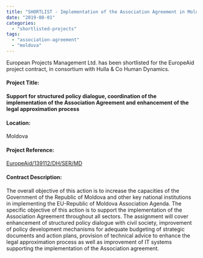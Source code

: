 ```yaml
---
title: "SHORTLIST - Implementation of the Association Agreement in Moldova"
date: "2019-08-01"
categories: 
  - "shortlisted-projects"
tags: 
  - "association-agreement"
  - "moldova"
---
```


European Projects Management Ltd. has been shortlisted for the EuropeAid project contract, in consortium with Hulla & Co Human Dynamics.

#### Project Title:

**Support for structured policy dialogue, coordination of the implementation of the Association Agreement and enhancement of the legal approximation process**

#### Location:

Moldova

#### Project Reference:

[EuropeAid/139112/DH/SER/MD](https://webgate.ec.europa.eu/europeaid/online-services/index.cfm?ADSSChck=1518596045504&do=publi.detPUB&searchtype=AS&zgeo=35503&aoet=36539&ccnt=7573877&debpub=&orderby=upd&orderbyad=Desc&nbPubliList=15&page=1&aoref=139112)

#### **Contract Description:**

The overall objective of this action is to increase the capacities of the Government of the Republic of Moldova and other key national institutions in implementing the EU-Republic of Moldova Association Agenda. The specific objective of this action is to support the implementation of the Association Agreement throughout all sectors. The assignment will cover enhancement of structured policy dialogue with civil society, improvement of policy development mechanisms for adequate budgeting of strategic documents and action plans, provision of technical advice to enhance the legal approximation process as well as improvement of IT systems supporting the implementation of the Association agreement.
